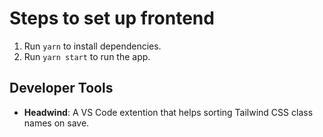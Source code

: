 # Steps to set up frontend

1. Run `yarn` to install dependencies.
2. Run `yarn start` to run the app.

## Developer Tools
- **Headwind**: A VS Code extention that helps sorting Tailwind CSS class names on save.
